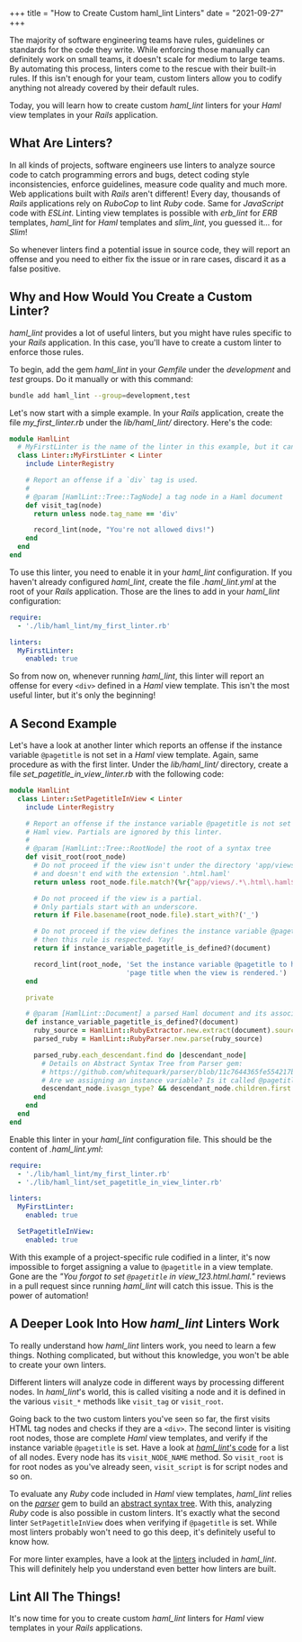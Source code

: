 +++
title = "How to Create Custom haml_lint Linters"
date = "2021-09-27"
+++

The majority of software engineering teams have rules, guidelines or standards
for the code they write. While enforcing those manually can definitely work on
small teams, it doesn't scale for medium to large teams. By automating this
process, linters come to the rescue with their built-in rules. If this isn't
enough for your team, custom linters allow you to codify anything not already
covered by their default rules.

Today, you will learn how to create custom *haml_lint* linters for your *Haml*
view templates in your *Rails* application.

## What Are Linters?

In all kinds of projects, software engineers use linters to analyze source code
to catch programming errors and bugs, detect coding style inconsistencies,
enforce guidelines, measure code quality and much more. Web applications built
with *Rails* aren't different! Every day, thousands of *Rails* applications rely
on *RuboCop* to lint *Ruby* code. Same for *JavaScript* code with *ESLint*.
Linting view templates is possible with *erb_lint* for *ERB* templates,
*haml_lint* for *Haml* templates and *slim_lint*, you guessed it... for *Slim*!

So whenever linters find a potential issue in source code, they will report an
offense and you need to either fix the issue or in rare cases, discard it as a
false positive.

## Why and How Would You Create a Custom Linter?

*haml_lint* provides a lot of useful linters, but you might have rules specific
to your *Rails* application. In this case, you'll have to create a custom linter
to enforce those rules.

To begin, add the gem *haml_lint* in your *Gemfile* under the *development* and
*test* groups. Do it manually or with this command:

```bash
bundle add haml_lint --group=development,test
```

Let's now start with a simple example. In your *Rails* application, create the file
*my_first_linter.rb* under the *lib/haml_lint/* directory. Here's the code:

<!-- markdownlint-disable -->
```ruby
module HamlLint
  # MyFirstLinter is the name of the linter in this example, but it can be anything
  class Linter::MyFirstLinter < Linter
    include LinterRegistry

    # Report an offense if a `div` tag is used.
    #
    # @param [HamlLint::Tree::TagNode] a tag node in a Haml document
    def visit_tag(node)
      return unless node.tag_name == 'div'

      record_lint(node, "You're not allowed divs!")
    end
  end
end
```
<!-- markdownlint-enable -->

To use this linter, you need to enable it in your *haml_lint* configuration.  If
you haven't already configured *haml_lint*, create the file *.haml_lint.yml* at
the root of your *Rails* application. Those are the lines to add in your
*haml_lint* configuration:

<!-- markdownlint-disable -->
```yaml
require:
  - './lib/haml_lint/my_first_linter.rb'

linters:
  MyFirstLinter:
    enabled: true
```
<!-- markdownlint-enable -->

So from now on, whenever running *haml_lint*, this linter will report an
offense for every `<div>` defined in a *Haml* view template. This isn't the most
useful linter, but it's only the beginning!

## A Second Example

Let's have a look at another linter which reports an offense if the instance
variable `@pagetitle` is not set in a *Haml* view template. Again, same
procedure as with the first linter. Under the *lib/haml_lint/* directory, create
a file *set_pagetitle_in_view_linter.rb* with the following code:

```ruby
module HamlLint
  class Linter::SetPagetitleInView < Linter
    include LinterRegistry

    # Report an offense if the instance variable @pagetitle is not set in a
    # Haml view. Partials are ignored by this linter.
    #
    # @param [HamlLint::Tree::RootNode] the root of a syntax tree
    def visit_root(root_node)
      # Do not proceed if the view isn't under the directory 'app/views/'
      # and doesn't end with the extension '.html.haml'
      return unless root_node.file.match?(%r{^app/views/.*\.html\.haml$})

      # Do not proceed if the view is a partial.
      # Only partials start with an underscore.
      return if File.basename(root_node.file).start_with?('_')

      # Do not proceed if the view defines the instance variable @pagetitle,
      # then this rule is respected. Yay!
      return if instance_variable_pagetitle_is_defined?(document)

      record_lint(root_node, 'Set the instance variable @pagetitle to have a ' \
                             'page title when the view is rendered.')
    end

    private

    # @param [HamlLint::Document] a parsed Haml document and its associated metadata
    def instance_variable_pagetitle_is_defined?(document)
      ruby_source = HamlLint::RubyExtractor.new.extract(document).source
      parsed_ruby = HamlLint::RubyParser.new.parse(ruby_source)

      parsed_ruby.each_descendant.find do |descendant_node|
        # Details on Abstract Syntax Tree from Parser gem:
        # https://github.com/whitequark/parser/blob/11c7644365fe554217bb4670a4cbc905ab8504cd/doc/AST_FORMAT.md#to-instance-variable
        # Are we assigning an instance variable? Is it called @pagetitle?
        descendant_node.ivasgn_type? && descendant_node.children.first == :@pagetitle
      end
    end
  end
end
```

Enable this linter in your *haml_lint* configuration file. This should be the
content of *.haml_lint.yml*:

<!-- markdownlint-disable -->
```yaml
require:
  - './lib/haml_lint/my_first_linter.rb'
  - './lib/haml_lint/set_pagetitle_in_view_linter.rb'

linters:
  MyFirstLinter:
    enabled: true

  SetPagetitleInView:
    enabled: true
```
<!-- markdownlint-enable -->

With this example of a project-specific rule codified in a linter, it's now
impossible to forget assigning a value to `@pagetitle` in a view template. Gone
are the *"You forgot to set `@pagetitle` in view_123.html.haml."* reviews in a
pull request since running *haml_lint* will catch this issue. This is the power
of automation!

## A Deeper Look Into How *haml_lint* Linters Work

To really understand how *haml_lint* linters work, you need to learn a few
things. Nothing complicated, but without this knowledge, you won't be able to
create your own linters.

Different linters will analyze code in different ways by processing different
nodes. In *haml_lint*'s world, this is called visiting a node and it is defined
in the various `visit_*` methods like `visit_tag` or `visit_root`.

Going back to the two custom linters you've seen so far, the first visits HTML
tag nodes and checks if they are a `<div>`. The second linter is visiting root
nodes, those are complete *Haml* view templates, and verify if the instance
variable `@pagetitle` is set. Have a look at [*haml_lint*'s
code](https://github.com/sds/haml-lint/tree/78a551cd1ae239b8c6ac8686d8f219571c62ac66/lib/haml_lint/tree)
for a list of all nodes. Every node has its `visit_NODE_NAME` method. So
`visit_root` is for root nodes as you've already seen, `visit_script` is for
script nodes and so on.

To evaluate any *Ruby* code included in *Haml* view templates, *haml_lint*
relies on the [*parser*](https://github.com/whitequark/parser) gem to build an
[abstract syntax tree](https://en.wikipedia.org/wiki/Abstract_syntax_tree). With
this, analyzing *Ruby* code is also possible in custom linters. It's exactly
what the second linter `SetPagetitleInView` does when verifying if `@pagetitle`
is set. While most linters probably won't need to go this deep, it's definitely
useful to know how.

For more linter examples, have a look at the
[linters](https://github.com/sds/haml-lint/tree/78a551cd1ae239b8c6ac8686d8f219571c62ac66/lib/haml_lint/linter)
included in *haml_lint*. This will definitely help you understand even better
how linters are built.

## Lint All The Things!

It's now time for you to create custom *haml_lint* linters for *Haml* view
templates in your *Rails* applications.
